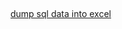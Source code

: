 ##

[dump sql data into excel](https://github.com/embulk/embulk/issues/1018#issuecomment-676016340)
